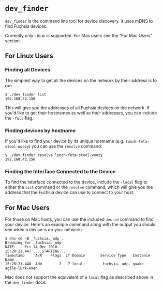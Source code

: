# `dev_finder`

`dev_finder` is the command line tool for device discovery. It uses mDNS to
find Fuchsia devices.

Currently only Linux is supported. For Mac users see the "For Mac Users"
section.

## For Linux Users

### Finding all Devices

The simplest way to get all the devices on the network by their address is to
run

```
$ ./dev_finder list
192.168.42.156
```

This will give you the addresses of all Fuchsia devices on the network. If you'd
like to get their hostnames as well as their addresses, you can include the
`-full` flag.

### Finding devices by hostname

If you'd like to find your device by its unique hostname (e.g.
`lunch-feta-stool-woozy`) you can use the `resolve` command:

```
$ ./dev_finder resolve lunch-feta-stool-woozy
192.168.42.156
```

### Finding the Interface Connected to the Device

To find the interface connected to the device, include the `-local` flag to
either the `list` command or the `resolve` command, which will give you the
address that the Fuchsia device can use to connect to your host.

## For Mac Users

For those on Mac hosts, you can use the included `dns-sd` command to find your
device. Here's an example command along with the output you should see when a
device is on your network:

```
$ dns-sd -B _fuchsia._udp .
Browsing for _fuchsia._udp
DATE: ---Fri 14 Dec 2018---
15:28:21.447  ...STARTING...
Timestamp     A/R    Flags  if Domain       Service Type   Instance Name
15:28:21.448  Add        2   7 local.       _fuchsia._udp. quake-agile-lurk-even
```

Mac does not support the equivalent of a `local` flag as described above in the
`dev_finder` docs.
